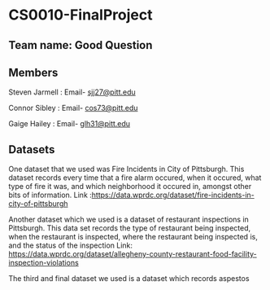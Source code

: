 # CS0010-FinalProject

## Team name: Good Question

## Members

Steven Jarmell : Email- sjj27@pitt.edu

Connor Sibley : Email- cos73@pitt.edu

Gaige Hailey : Email- glh31@pitt.edu

## Datasets

One dataset that we used was Fire Incidents in City of Pittsburgh. This
dataset records every time that a fire alarm occured, when it occured,
what type of fire it was, and which neighborhood it occured in, amongst
other bits of information.
Link :https://data.wprdc.org/dataset/fire-incidents-in-city-of-pittsburgh

Another dataset which we used is a dataset of restaurant inspections in 
Pittsburgh. This data set records the type of restaurant being inspected,
when the restaurant is inspected, where the restaurant being inspected is,
and the status of the inspection
Link: https://data.wprdc.org/dataset/allegheny-county-restaurant-food-facility-inspection-violations

The third and final dataset we used is a dataset which records aspestos 



